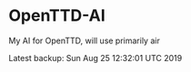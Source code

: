 # OpenTTD-AI
My AI for OpenTTD, will use primarily air

Latest backup: Sun Aug 25 12:32:01 UTC 2019
